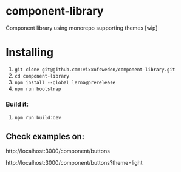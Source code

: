 # component-library
Component library using monorepo supporting themes [wip]

# Installing

1. `git clone git@github.com:vixxofsweden/component-library.git`
2. `cd component-library`
3. `npm install --global lerna@prerelease`
4. `npm run bootstrap`

### Build it:

1. `npm run build:dev`

## Check examples on:
http://localhost:3000/component/buttons

http://localhost:3000/component/buttons?theme=light

